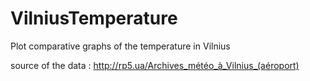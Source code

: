 # VilniusTemperature
Plot comparative graphs of the temperature in Vilnius


source of the data : http://rp5.ua/Archives_météo_à_Vilnius_(aéroport)  
